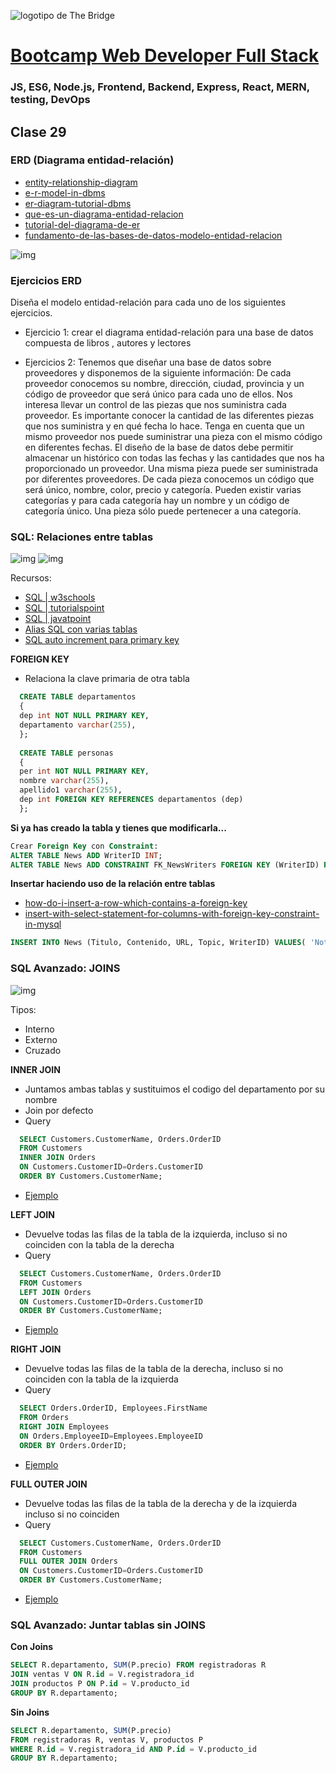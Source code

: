 ![logotipo de The Bridge](https://user-images.githubusercontent.com/27650532/77754601-e8365180-702b-11ea-8bed-5bc14a43f869.png  "logotipo de The Bridge")


# [Bootcamp Web Developer Full Stack](https://www.thebridge.tech/bootcamps/bootcamp-fullstack-developer/)
### JS, ES6, Node.js, Frontend, Backend, Express, React, MERN, testing, DevOps

## Clase 29

### ERD (Diagrama entidad-relación)

- [entity-relationship-diagram](https://www.smartdraw.com/entity-relationship-diagram/)
- [e-r-model-in-dbms](https://beginnersbook.com/2015/04/e-r-model-in-dbms/)
- [er-diagram-tutorial-dbms](https://www.guru99.com/er-diagram-tutorial-dbms.html)
- [que-es-un-diagrama-entidad-relacion](https://www.lucidchart.com/pages/es/que-es-un-diagrama-entidad-relacion)
- [tutorial-del-diagrama-de-er](https://creately.com/blog/es/negocios/tutorial-del-diagrama-de-er/)
- [fundamento-de-las-bases-de-datos-modelo-entidad-relacion](https://www.genbeta.com/desarrollo/fundamento-de-las-bases-de-datos-modelo-entidad-relacion)

![img](../../assets/back/clase29/erd.png)

### Ejercicios ERD

Diseña el modelo entidad-relación para cada uno de los siguientes ejercicios.
- Ejercicio 1: crear el diagrama entidad-relación para una base de datos compuesta de libros , autores y lectores

- Ejercicios 2:
Tenemos que diseñar una base de datos sobre proveedores y disponemos de la siguiente información:
De cada proveedor conocemos su nombre, dirección, ciudad, provincia y un código de proveedor que será único para cada uno de ellos.
Nos interesa llevar un control de las piezas que nos suministra cada proveedor. Es importante conocer la cantidad de las diferentes piezas que nos suministra y en qué fecha lo hace. Tenga en cuenta que un mismo proveedor nos puede suministrar una pieza con el mismo código en diferentes fechas. El diseño de la base de datos debe permitir almacenar un histórico con todas las fechas y las cantidades que nos ha proporcionado un proveedor.
Una misma pieza puede ser suministrada por diferentes proveedores.
De cada pieza conocemos un código que será único, nombre, color, precio y categoría.
Pueden existir varias categorías y para cada categoría hay un nombre y un código de categoría único.
Una pieza sólo puede pertenecer a una categoría.



### SQL: Relaciones entre tablas

![img](../../assets/back/clase29/relacion.png)
![img](../../assets/back/clase29/relacion2.png)

Recursos:
- [SQL | w3schools](https://www.w3schools.com/sql/default.asp)
- [SQL | tutorialspoint](https://www.tutorialspoint.com/sql/index.htm)
- [SQL | javatpoint](https://www.javatpoint.com/sql-tutorial)
- [Alias SQL con varias tablas](https://www.w3schools.com/sql/sql_alias.asp)
- [SQL auto increment para primary key](https://alejandrojs.wordpress.com/2017/09/20/primary-keys-y-auto-increment-en-sql/)

**FOREIGN KEY**
- Relaciona la clave primaria de otra tabla
```sql
  CREATE TABLE departamentos 
  { 
  dep int NOT NULL PRIMARY KEY, 
  departamento varchar(255), 
  };
  
  CREATE TABLE personas 
  { 
  per int NOT NULL PRIMARY KEY, 
  nombre varchar(255), 
  apellido1 varchar(255), 
  dep int FOREIGN KEY REFERENCES departamentos (dep) 
  };
```

**Si ya has creado la tabla y tienes que modificarla...**
```sql
Crear Foreign Key con Constraint:
ALTER TABLE News ADD WriterID INT;
ALTER TABLE News ADD CONSTRAINT FK_NewsWriters FOREIGN KEY (WriterID) REFERENCES Writers(ID);
```

**Insertar haciendo uso de la relación entre tablas**
- [how-do-i-insert-a-row-which-contains-a-foreign-key](https://dba.stackexchange.com/questions/46410/how-do-i-insert-a-row-which-contains-a-foreign-key)
- [insert-with-select-statement-for-columns-with-foreign-key-constraint-in-mysql](https://codeburst.io/insert-with-select-statement-for-columns-with-foreign-key-constraint-in-mysql-with-examples-f9ab57c8e4dd)

```sql
INSERT INTO News (Titulo, Contenido, URL, Topic, WriterID) VALUES( 'Noticia de andres', 'esta es la noticia de Andres', 'url_here', 'politica', (SELECT ID from Writers WHERE Email='andres@gmail.com') );
```
### SQL Avanzado: JOINS

![img](../../assets/back/clase29/join_sql.png)

Tipos:
- Interno
- Externo
- Cruzado

**INNER JOIN**
- Juntamos ambas tablas y sustituimos el codigo del departamento por su nombre
- Join por defecto
- Query
```sql
  SELECT Customers.CustomerName, Orders.OrderID
  FROM Customers
  INNER JOIN Orders
  ON Customers.CustomerID=Orders.CustomerID
  ORDER BY Customers.CustomerName;
```
- [Ejemplo](http://www.w3schools.com/sql/trysql.asp?filename=trysql_select_join_inner)


**LEFT JOIN**
- Devuelve todas las filas de la tabla de la izquierda, incluso si no coinciden con la tabla de la derecha
- Query
```sql
  SELECT Customers.CustomerName, Orders.OrderID
  FROM Customers
  LEFT JOIN Orders
  ON Customers.CustomerID=Orders.CustomerID
  ORDER BY Customers.CustomerName;
```
- [Ejemplo](http://www.w3schools.com/sql/trysql.asp?filename=trysql_select_join_left)


**RIGHT JOIN**
- Devuelve todas las filas de la tabla de la derecha, incluso si no coinciden con la tabla de la izquierda
- Query
```sql
  SELECT Orders.OrderID, Employees.FirstName
  FROM Orders
  RIGHT JOIN Employees
  ON Orders.EmployeeID=Employees.EmployeeID
  ORDER BY Orders.OrderID;
```
- [Ejemplo](http://www.w3schools.com/sql/trysql.asp?filename=trysql_select_join_right&ss=-1)


**FULL OUTER JOIN**
- Devuelve todas las filas de la tabla de la derecha y de la izquierda incluso si no coinciden
- Query
```sql
  SELECT Customers.CustomerName, Orders.OrderID
  FROM Customers
  FULL OUTER JOIN Orders
  ON Customers.CustomerID=Orders.CustomerID
  ORDER BY Customers.CustomerName;
```
- [Ejemplo](http://www.w3schools.com/sql/trysql.asp?filename=trysql_select_join_right&ss=-1)


### SQL Avanzado: Juntar tablas sin JOINS
**Con Joins**
```sql
SELECT R.departamento, SUM(P.precio) FROM registradoras R 
JOIN ventas V ON R.id = V.registradora_id 
JOIN productos P ON P.id = V.producto_id
GROUP BY R.departamento;
```

**Sin Joins**
```sql
SELECT R.departamento, SUM(P.precio) 
FROM registradoras R, ventas V, productos P
WHERE R.id = V.registradora_id AND P.id = V.producto_id
GROUP BY R.departamento; 
```




